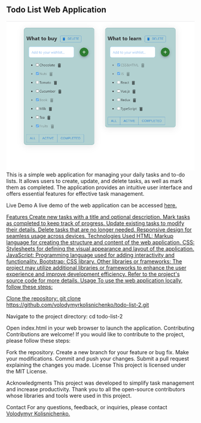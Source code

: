 <h2>Todo List Web Application</h2>
<img src="./src/img/todo-list-Big.png" alt="todo-list"/>
This is a simple web application for managing your daily tasks and to-do lists. It allows users to create, update, and delete tasks, as well as mark them as completed. The application provides an intuitive user interface and offers essential features for effective task management.

Live Demo
A live demo of the web application can be accessed <span> <a href="https://volodymyrkolisnichenko.github.io/todo-list-2/" target="_blank"> here. </span>

Features
Create new tasks with a title and optional description.
Mark tasks as completed to keep track of progress.
Update existing tasks to modify their details.
Delete tasks that are no longer needed.
Responsive design for seamless usage across devices.
Technologies Used
HTML: Markup language for creating the structure and content of the web application.
CSS: Stylesheets for defining the visual appearance and layout of the application.
JavaScript: Programming language used for adding interactivity and functionality.
Bootstrap: CSS library.
Other libraries or frameworks: The project may utilize additional libraries or frameworks to enhance the user experience and improve development efficiency. Refer to the project's source code for more details.
Usage
To use the web application locally, follow these steps:

Clone the repository:
git clone https://github.com/volodymyrkolisnichenko/todo-list-2.git

Navigate to the project directory:
cd todo-list-2

Open index.html in your web browser to launch the application.
Contributing
Contributions are welcome! If you would like to contribute to the project, please follow these steps:

Fork the repository.
Create a new branch for your feature or bug fix.
Make your modifications.
Commit and push your changes.
Submit a pull request explaining the changes you made.
License
This project is licensed under the MIT License.

Acknowledgments
This project was developed to simplify task management and increase productivity. Thank you to all the open-source contributors whose libraries and tools were used in this project.

Contact
For any questions, feedback, or inquiries, please contact <span> <a href="https://github.com/VolodymyrKolisnichenko" target="_blank"> Volodymyr Kolisnichenko.</span> 

